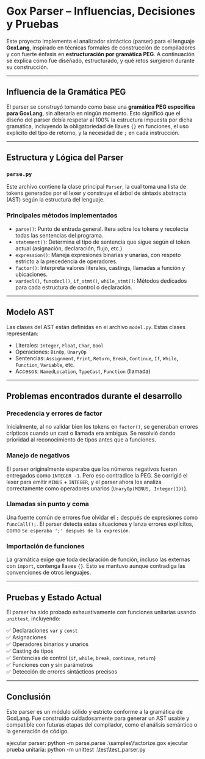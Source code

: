 
# Gox Parser – Influencias, Decisiones y Pruebas

Este proyecto implementa el analizador sintáctico (parser) para el lenguaje **GoxLang**, inspirado en técnicas formales de construcción de compiladores y con fuerte énfasis en **estructuración por gramática PEG**. A continuación se explica cómo fue diseñado, estructurado, y qué retos surgieron durante su construcción.

---

## Influencia de la Gramática PEG

El parser se construyó tomando como base una **gramática PEG específica para GoxLang**, sin alterarla en ningún momento. Esto significó que el diseño del parser debía respetar al 100% la estructura impuesta por dicha gramática, incluyendo la obligatoriedad de llaves `{}` en funciones, el uso explícito del tipo de retorno, y la necesidad de `;` en cada instrucción.

---

## Estructura y Lógica del Parser

### `parse.py`

Este archivo contiene la clase principal `Parser`, la cual toma una lista de tokens generados por el lexer y construye el árbol de sintaxis abstracta (AST) según la estructura del lenguaje.

### Principales métodos implementados

- `parse()`: Punto de entrada general. Itera sobre los tokens y recolecta todas las sentencias del programa.
- `statement()`: Determina el tipo de sentencia que sigue según el token actual (asignación, declaración, flujo, etc.)
- `expression()`: Maneja expresiones binarias y unarias, con respeto estricto a la precedencia de operadores.
- `factor()`: Interpreta valores literales, castings, llamadas a función y ubicaciones.
- `vardecl()`, `funcdecl()`, `if_stmt()`, `while_stmt()`: Métodos dedicados para cada estructura de control o declaración.

---

## Modelo AST

Las clases del AST están definidas en el archivo `model.py`. Estas clases representan:

- Literales: `Integer`, `Float`, `Char`, `Bool`
- Operaciones: `BinOp`, `UnaryOp`
- Sentencias: `Assignment`, `Print`, `Return`, `Break`, `Continue`, `If`, `While`, `Function`, `Variable`, etc.
- Accesos: `NamedLocation`, `TypeCast`, `Function` (llamada)

---

## Problemas encontrados durante el desarrollo

### Precedencia y errores de factor

Inicialmente, al no validar bien los tokens en `factor()`, se generaban errores crípticos cuando un cast o llamada era ambigua. Se resolvió dando prioridad al reconocimiento de tipos antes que a funciones.

### Manejo de negativos

El parser originalmente esperaba que los números negativos fueran entregados como `INTEGER -1`. Pero eso contradice la PEG. Se corrigió el lexer para emitir `MINUS` + `INTEGER`, y el parser ahora los analiza correctamente como operadores unarios (`UnaryOp(MINUS, Integer(1))`).

### Llamadas sin punto y coma

Una fuente común de errores fue olvidar el `;` después de expresiones como `funcCall();`. El parser detecta estas situaciones y lanza errores explícitos, como `Se esperaba ';' después de la expresión`.

### Importación de funciones

La gramática exige que toda declaración de función, incluso las externas con `import`, contenga llaves `{}`. Esto se mantuvo aunque contradiga las convenciones de otros lenguajes.

---

## Pruebas y Estado Actual

El parser ha sido probado exhaustivamente con funciones unitarias usando `unittest`, incluyendo:

✅ Declaraciones `var` y `const`  
✅ Asignaciones  
✅ Operadores binarios y unarios  
✅ Casting de tipos  
✅ Sentencias de control (`if`, `while`, `break`, `continue`, `return`)  
✅ Funciones con y sin parámetros  
✅ Detección de errores sintácticos precisos

---

## Conclusión

Este parser es un módulo sólido y estricto conforme a la gramática de GoxLang. Fue construido cuidadosamente para generar un AST usable y compatible con futuras etapas del compilador, como el análisis semántico o la generación de código.

ejecutar parser: python -m parse.parse .\samples\factorize.gox
ejecutar prueba unitaria:  python -m unittest .\test\test_parser.py